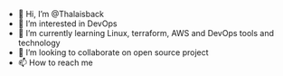 - 👋 Hi, I’m @Thalaisback 
- 👀 I’m interested in DevOps
- 🌱 I’m currently learning Linux, terraform, AWS and DevOps tools and technology
- 💞️ I’m looking to collaborate on open source project
- 📫 How to reach me 

<!---
Thalaisback/Thalaisback is a ✨ special ✨ repository because its `README.md` (this file) appears on your GitHub profile.
You can click the Preview link to take a look at your changes.
--->
